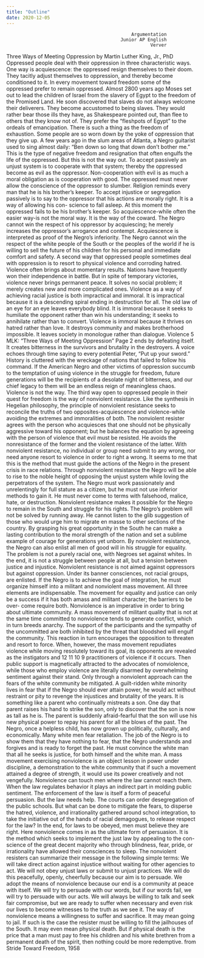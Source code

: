 ```yaml
---
title: "Outline"
date: 2020-12-05
---
```

                                                  Argumentation
                                              Junior AP English
                                                         Verver
Three Ways of Meeting Oppression
by Martin Luther King, Jr., PhD
Oppressed people deal with their oppression in three characteristic ways. One way is
acquiescence: the oppressed resign themselves to their doom. They tacitly adjust themselves
to oppression, and thereby become conditioned to it. In every movement toward freedom
some of the oppressed prefer to remain oppressed. Almost 2800 years ago Moses set out to
lead the children of Israel from the slavery of Egypt to the freedom of the Promised Land. He
soon discovered that slaves do not always welcome their deliverers. They become
accustomed to being slaves. They would rather bear those ills they have, as Shakespeare
pointed out, than flee to others that they know not of. They prefer the “fleshpots of Egypt” to
the ordeals of emancipation.
There is such a thing as the freedom of exhaustion. Some people are so worn down by
the yoke of oppression that they give up. A few years ago in the slum areas of Atlanta, a
Negro guitarist used to sing almost daily: “Ben down so long that down don’t bother me.”
This is the type of negative freedom and resignation that often engulfs the life of the
oppressed.
But this is not the way out. To accept passively an unjust system is to cooperate with
that system; thereby the oppressed become as evil as the oppressor. Non-cooperation with
evil is as much a moral obligation as is cooperation with good. The oppressed must never
allow the conscience of the oppressor to slumber. Religion reminds every man that he is his
brother’s keeper. To accept injustice or segregation passively is to say to the oppressor that
his actions are morally right. It is a way of allowing his con- science to fall asleep. At this
moment the oppressed fails to be his brother’s keeper. So acquiescence-while often the easier
way-is not the moral way. It is the way of the coward. The Negro cannot win the respect of
his oppressor by acquiescing; he merely increases the oppressor’s arrogance and contempt.
Acquiescence is interpreted as proof of the Negro’s inferiority. The Negro cannot win the
respect of the white people of the South or the peoples of the world if he is willing to sell the
future of his children for his personal and immediate comfort and safety.
A second way that oppressed people sometimes deal with oppression is to resort to
physical violence and corroding hatred. Violence often brings about momentary results.
Nations have frequently won their independence in battle. But in spite of temporary victories,
violence never brings permanent peace. It solves no social problem; it merely creates new
and more complicated ones.
Violence as a way of achieving racial justice is both impractical and immoral. It is
impractical because it is a descending spiral ending in destruction for all. The old law of an
eye for an eye leaves everybody blind. It is immoral because it seeks to humiliate the
opponent rather than win his understanding; it seeks to annihilate rather than to convert.
Violence is immoral because it thrives on hatred rather than love. It destroys community and
makes brotherhood impossible. It leaves society in monologue rather than dialogue. Violence
5
MLK: “Three Ways of Meeting Oppression”
Page 2
ends by defeating itself. It creates bitterness in the survivors and brutality in the destroyers. A
voice echoes through time saying to every potential Peter, “Put up your sword.” History is
cluttered with the wreckage of nations that failed to follow his command.
If the American Negro and other victims of oppression succumb to the temptation of
using violence in the struggle for freedom, future generations will be the recipients of a
desolate night of bitterness, and our chief legacy to them will be an endless reign of
meaningless chaos. Violence is not the way.
The third way open to oppressed people in their quest for freedom is the way of
nonviolent resistance. Like the synthesis in Hegelian philosophy, the principle of nonviolent
resistance seeks to reconcile the truths of two opposites-acquiescence and violence-while
avoiding the extremes and immoralities of both. The nonviolent resister agrees with the
person who acquiesces that one should not be physically aggressive toward his opponent; but
he balances the equation by agreeing with the person of violence that evil must be resisted.
He avoids the nonresistance of the former and the violent resistance of the latter. With
nonviolent resistance, no individual or group need submit to any wrong, nor need anyone
resort to violence in order to right a wrong.
It seems to me that this is the method that must guide the actions of the Negro in the
present crisis in race relations. Through nonviolent resistance the Negro will be able to rise to
the noble height of opposing the unjust system while loving the perpetrators of the system.
The Negro must work passionately and unrelentingly for full stature as a citizen, but he must
not use inferior methods to gain it. He must never come to terms with falsehood, malice,
hate, or destruction.
Nonviolent resistance makes it possible for the Negro to remain in the South and
struggle for his rights. The Negro’s problem will not be solved by running away. He cannot
listen to the glib suggestion of those who would urge him to migrate en masse to other
sections of the country. By grasping his great opportunity in the South he can make a lasting
contribution to the moral strength of the nation and set a sublime example of courage for
generations yet unborn.
By nonviolent resistance, the Negro can also enlist all men of good will in his
struggle for equality. The problem is not a purely racial one, with Negroes set against whites.
In the end, it is not a struggle between people at all, but a tension between justice and
injustice. Nonviolent resistance is not aimed against oppressors but against oppression.
Under its banner consciences, not racial groups, are enlisted.
If the Negro is to achieve the goal of integration, he must organize himself into a
militant and nonviolent mass movement. All three elements are indispensable. The
movement for equality and justice can only be a success if it has both amass and militant
character; the barriers to be over- come require both. Nonviolence is an imperative in order to
bring about ultimate community.
A mass movement of militant quality that is not at the same time committed to
nonviolence tends to generate conflict, which in turn breeds anarchy. The support of the
participants and the sympathy of the uncommitted are both inhibited by the threat that
bloodshed will engulf the community. This reaction in turn encourages the opposition to
threaten and resort to force. When, however, the mass movement repudiates violence while
moving resolutely toward its goal, its opponents are revealed as the instigators and
12
11
10
9
practitioners of violence if it occurs. Then public support is magnetically attracted to the
advocates of nonviolence, while those who employ violence are literally disarmed by
overwhelming sentiment against their stand.
Only through a nonviolent approach can the fears of the white community be
mitigated. A guilt-ridden white minority lives in fear that if the Negro should ever attain
power, he would act without restraint or pity to revenge the injustices and brutality of the
years. It is something like a parent who continually mistreats a son. One day that parent
raises his hand to strike the son, only to discover that the son is now as tall as he is. The
parent is suddenly afraid-fearful that the son will use his new physical power to repay his
parent for all the blows of the past.
The Negro, once a helpless child, has now grown up politically, culturally, and
economically. Many white men fear retaliation. The job of the Negro is to show them that
they have nothing to fear, that the Negro understands and forgives and is ready to forget the
past. He must convince the white man that all he seeks is justice, for both himself and the
white man. A mass movement exercising nonviolence is an object lesson in power under
discipline, a demonstration to the white community that if such a movement attained a degree
of strength, it would use its power creatively and not vengefully.
Nonviolence can touch men where the law cannot reach them. When the law
regulates behavior it plays an indirect part in molding public sentiment. The enforcement of
the law is itself a form of peaceful persuasion. But the law needs help. The courts can order
desegregation of the public schools. But what can be done to mitigate the fears, to disperse
the hatred, violence, and irrationality gathered around school integration, to take the initiative
out of the hands of racial demagogues, to release respect for the law? In the end, for laws to
be obeyed, men must believe they are right.
Here nonviolence comes in as the ultimate form of persuasion. It is the method which
seeks to implement the just law by appealing to the con- science of the great decent majority
who through blindness, fear, pride, or irrationality have allowed their consciences to sleep.
The nonviolent resisters can summarize their message in the following simple terms:
We will take direct action against injustice without waiting for other agencies to act. We will
not obey unjust laws or submit to unjust practices. We will do this peacefully, openly,
cheerfully because our aim is to persuade. We adopt the means of nonviolence because our
end is a community at peace with itself. We will try to persuade with our words, but if our
words fail, we will try to persuade with our acts. We will always be willing to talk and seek
fair compromise, but we are ready to suffer when necessary and even risk our lives to
become witnesses to the truth as we see it.
The way of nonviolence means a willingness to suffer and sacrifice. It may mean
going to jail. If such is the case the resister must be willing to fill the jailhouses of the South.
It may even mean physical death. But if physical death is the price that a man must pay to
free his children and his white brethren from a permanent death of the spirit, then nothing
could be more redemptive.
                                              from Stride Toward Freedom, 1958
